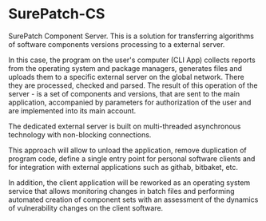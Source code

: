 # SurePatch-CS
SurePatch Component Server.
This is a solution for transferring algorithms of software components versions processing to a external server.

In this case, the program on the user's computer (CLI App) collects reports from the operating system and package managers, generates files and uploads them to a specific external server on the global network. There they are processed, checked and parsed. The result of this operation of the server - is a set of components and versions, that are sent to the main application, accompanied by parameters for authorization of the user and are implemented into its main account.

The dedicated external server is built on multi-threaded asynchronous technology with non-blocking connections.

This approach will allow to unload the application, remove duplication of program code, define a single entry point for personal software clients and for integration with external applications such as githab, bitbaket, etc.

In addition, the client application will be reworked as an operating system service that allows monitoring changes in batch files and performing automated creation of component sets with an assessment of the dynamics of vulnerability changes on the client software.
